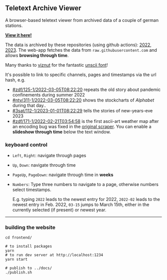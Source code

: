 ## Teletext Archive Viewer

A browser-based teletext viewer from archived data of a couple of german stations.

**[View it here!](https://defgsus.github.io/teletext-viewer/)**

The data is archived by these repositories (using github actions): [2022](https://github.com/defgsus/teletext-archive-unicode),
[2023](https://github.com/defgsus/teletext-archive-2023).
The web-app fetches the data from `raw.githubusercontent.com` and allows **browsing through time**.

Many thanks to [viznut](http://viznut.fi/) for the fantastic [unscii font](https://github.com/viznut/unscii)!

It's possible to link to specific channels, pages and timestamps via the url hash, e.g.

- [#zdf/125-1/2022-03-05T08:22:20](https://defgsus.github.io/teletext-viewer/#zdf/125-1/2022-03-05T08:22:20)
  repeats the old story about pandemic confinements during summer 2022 
- [#ntv/311-1/2022-03-05T08:22:20](https://defgsus.github.io/teletext-viewer/#ntv/311-1/2022-03-05T08:22:20)
  shows the stockcharts of *Alphabet* during that day..
- [#3sat/112-1/2023-01-01T08:22:29](https://defgsus.github.io/teletext-viewer/#3sat/112-1/2023-01-01T08:22:29)
  tells the stories of new-years-eve 2023
- [#zdf/171-1/2022-02-21T03:54:58](https://defgsus.github.io/teletext-viewer/#zdf/171-1/2022-02-21T03:54:58)
  is the first ascii-art weather map after an encoding bug was fixed in the 
  [original scraper](https://github.com/defgsus/teletext-archive). You can enable a **slideshow through 
  time** below the text window.


### keyboard control

- `Left`, `Right`: navigate through pages
- `Up`, `Down`: navigate through time
- `PageUp`, `PageDown`: navigate through time in **weeks**
- `Numbers`: Type three numbers to navigate to a page, otherwise numbers select timestamps. 
  
  E.g. typing `2022` leads to the newest entry for 2022, `2022-02` leads to the newest
  entry in Feb. 2022, `03-15` jumps to March 15th, either in the currently selected (if present) or newest year.


---

### building the website

```shell
cd frontend/

# to install packages
yarn  
# to run dev server at http://localhost:1234
yarn start

# publish to ../docs/
./publish.sh
```
